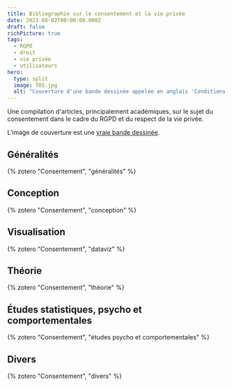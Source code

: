 ```yaml
---
title: Bibliographie sur le consentement et la vie privée
date: 2021-08-02T00:00:00.000Z
draft: false
richPicture: true
tags:
  - RGPD
  - droit
  - vie privée
  - utilisateurs
hero:
  type: split
  image: TOS.jpg
  alt: "Couverture d'une bande dessinée appelée en anglais 'Conditions générales d'utilisation - la bande dessinée' et montrant Steve Jobs en Wolwerine, transperçant un téléphone avec ses griffes.  "
---
```



Une compilation d'articles, principalement académiques, sur le sujet du consentement dans le cadre du RGPD et du respect de la vie privée.

L'image de couverture est une [vraie bande dessinée](https://drawnandquarterly.com/terms-and-conditions).

## Généralités

{% zotero "Consentement",  "généralités" %}

## Conception

{% zotero "Consentement",  "conception" %}

## Visualisation

{% zotero "Consentement",  "dataviz" %}

## Théorie

{% zotero "Consentement",  "théorie" %}

## Études statistiques, psycho et comportementales

{% zotero "Consentement",  "études psycho et comportementales" %}

## Divers

{% zotero "Consentement",  "divers" %}
